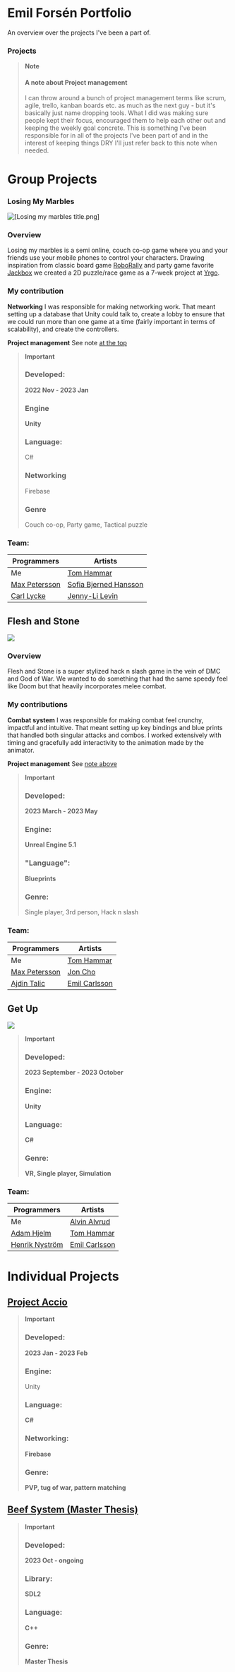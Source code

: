 # Emil Forsén Portfolio
 
An overview over the projects I've been a part of. 

### Projects

>**Note**
>#### A note about Project management
> 
>I can throw around a bunch of project management terms like scrum, agile, trello, kanban boards etc. as much as the next guy - but it's basically just name dropping tools. What I did was making sure people kept their focus, encouraged them to help each other out and keeping the weekly goal concrete. This is something I've been responsible for in all of the projects I've been part of and in the interest of keeping things DRY I'll just refer back to this note when needed. 
# Group Projects

### Losing My Marbles
![[Losing my marbles title.png]](https://github.com/emilxf-0/Portfolio/blob/main/Images/Losing%20my%20marbles%20title.png)

### Overview

Losing my marbles is a semi online, couch co-op game where you and your friends use your mobile phones to control your characters. Drawing inspiration from classic board game [RoboRally](https://boardgamegeek.com/boardgame/18/roborally) and party game favorite [Jackbox](https://www.jackboxgames.com/) we created a 2D puzzle/race game as a 7-week project at [Yrgo](https://www.yrgo.se).

### My contribution

**Networking**
I was responsible for making networking work. That meant setting up a database that Unity could talk to, create a lobby to ensure that we could run more than one game at a time (fairly important in terms of scalability), and create the controllers. 

**Project management** 
See note [at the top](#projects)

>**Important**
>
>### Developed: 
>**2022 Nov - 2023 Jan**
>
>### Engine
>**Unity**
>
>### Language: 
>C#
>
>### Networking
>Firebase
>
>### Genre
>Couch co-op, Party game, Tactical puzzle
### Team: 
**Programmers** | **Artists** 
-------|-------
Me | [Tom Hammar](https://www.artstation.com/tomhammar)
[Max Petersson](https://github.com/Max-Petersson) | [Sofia Bjerned Hansson](https://www.artstation.com/sofiabjernedhansson)
[Carl Lycke](https://github.com/llrac) | [Jenny-Li Levin](https://www.artstation.com/jenny-lilevin) 

## Flesh and Stone

![](https://github.com/emilxf-0/Portfolio/blob/main/Images/Flesh%20and%20stone%20title.png)
### Overview

Flesh and Stone is a super stylized hack n slash game in the vein of DMC and God of War. We wanted to do something that had the same speedy feel like Doom but that heavily incorporates melee combat. 

### My contributions

**Combat system** 
I was responsible for making combat feel crunchy, impactful and intuitive. That meant setting up key bindings and blue prints that handled both singular attacks and combos. I worked extensively with timing and gracefully add interactivity to the animation made by the animator. 

**Project management**
See [note above](#projects)

>**Important** 
>
>### Developed: 
>**2023 March - 2023 May**
>
>### Engine: 
>**Unreal Engine 5.1**
>
>### "Language": 
>**Blueprints**
>
>### Genre: 
>Single player, 3rd person, Hack n slash

### Team: 
**Programmers** | **Artists** 
-------|-------
Me | [Tom Hammar](https://www.artstation.com/tomhammar)
[Max Petersson](https://github.com/Max-Petersson) | [Jon Cho](https://www.artstation.com/joncho3)
[Ajdin Talic](https://github.com/MagmarRager) | [Emil Carlsson](https://www.artstation.com/emilcarlsson)
## Get Up
![](https://github.com/emilxf-0/Portfolio/blob/main/Images/Get%20up%20title.png)

>**Important** 
>
>### Developed: 
>**2023 September - 2023 October**
>
>### Engine: 
>**Unity**
>
>### Language: 
>**C#**
>
>### Genre: 
>**VR, Single player, Simulation**
### Team: 

**Programmers** | **Artists** 
-------|-------
Me | [Alvin Alvrud](https://www.artstation.com/alvrudart)
[Adam Hjelm](https://github.com/Adam-Hjelm) | [Tom Hammar](https://www.artstation.com/tomhammar)
[Henrik Nyström](https://github.com/sweviceroy) | [Emil Carlsson](https://www.artstation.com/sandratollefsen)

# Individual Projects

## [Project Accio](https://github.com/emilxf-0/Portfolio/tree/main/Project%20Accio)

>**Important**
>
>### Developed: 
>**2023 Jan - 2023 Feb**
>
>### Engine: 
>Unity
>
>### Language: 
>**C#**
>
>### Networking: 
>**Firebase**
>
>### Genre: 
>**PVP, tug of war, pattern matching**

## [Beef System (Master Thesis)](https://github.com/emilxf-0/beef-system](https://github.com/emilxf-0/Portfolio/tree/main/Beef%20System))

>**Important**
>### Developed: 
>**2023 Oct - ongoing**
>
>### Library: 
>**SDL2**
>
>### Language: 
>**C++**
>
>### Genre: 
>**Master Thesis**


